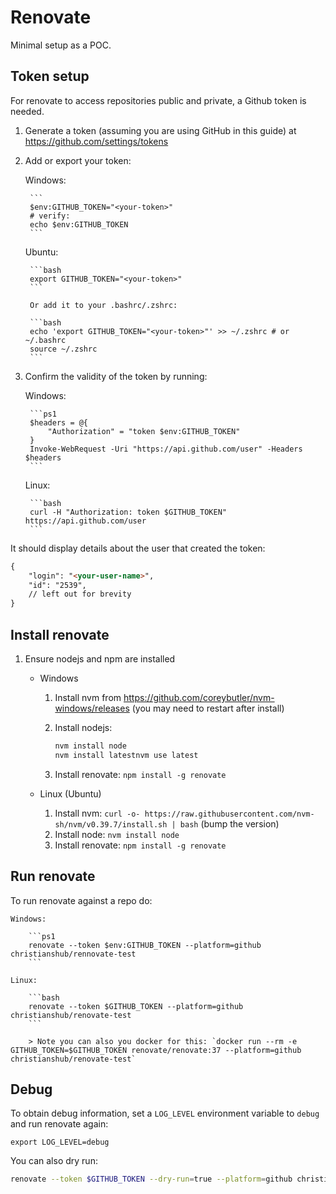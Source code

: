 # Renovate

Minimal setup as a POC.

## Token setup

For renovate to access repositories public and private, a Github token is needed.

1. Generate a token (assuming you are using GitHub in this guide) at
   <https://github.com/settings/tokens>

1. Add or export your token:

    Windows:

        ```
        $env:GITHUB_TOKEN="<your-token>"
        # verify:
        echo $env:GITHUB_TOKEN
        ```

    Ubuntu:

        ```bash
        export GITHUB_TOKEN="<your-token>"
        ```
        
        Or add it to your .bashrc/.zshrc:

        ```bash
        echo 'export GITHUB_TOKEN="<your-token>"' >> ~/.zshrc # or ~/.bashrc
        source ~/.zshrc
        ```

1. Confirm the validity of the token by running:

    Windows:

        ```ps1
        $headers = @{
            "Authorization" = "token $env:GITHUB_TOKEN"
        }
        Invoke-WebRequest -Uri "https://api.github.com/user" -Headers $headers
        ```

    Linux:
            
        ```bash
        curl -H "Authorization: token $GITHUB_TOKEN" https://api.github.com/user
        ```
        
It should display details about the user that created the token:

```markdown
{
    "login": "<your-user-name>",
    "id": "2539",
    // left out for brevity
}
```

## Install renovate

1. Ensure nodejs and npm are installed

    * Windows
        1. Install nvm from
           <https://github.com/coreybutler/nvm-windows/releases> (you may need
           to restart after install)
        1. Install nodejs: 
            
            ```ps1
            nvm install node
            nvm install latestnvm use latest
            ```
        
        1. Install renovate: `npm install -g renovate`

    * Linux (Ubuntu)

        1. Install nvm: `curl -o-
           https://raw.githubusercontent.com/nvm-sh/nvm/v0.39.7/install.sh |
           bash` (bump the version)
        1. Install node: `nvm install node`
        1. Install renovate: `npm install -g renovate`
        
## Run renovate

To run renovate against a repo do:

    Windows:

        ```ps1
        renovate --token $env:GITHUB_TOKEN --platform=github christianshub/rennovate-test
        ```
    
    Linux:
    
        ```bash
        renovate --token $GITHUB_TOKEN --platform=github christianshub/renovate-test
        ```

        > Note you can also you docker for this: `docker run --rm -e GITHUB_TOKEN=$GITHUB_TOKEN renovate/renovate:37 --platform=github christianshub/renovate-test`

## Debug

To obtain debug information, set a `LOG_LEVEL` environment variable to `debug` and run renovate again:

```
export LOG_LEVEL=debug
```

You can also dry run:

```bash
renovate --token $GITHUB_TOKEN --dry-run=true --platform=github christianshub/renovate-test 
```